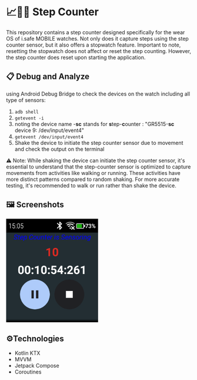 # 📈🚶‍♂️ Step Counter 

This repository contains a step counter designed specifically for the wear OS of i.safe MOBILE watches.
Not only does it capture steps using the step counter sensor, but it also offers a stopwatch feature.
Important to note, resetting the stopwatch does not affect or reset the step counting. However,
the step counter does reset upon starting the application.


## 📋 Debug and Analyze 

using Android Debug Bridge to check the devices on the watch including all type of sensors: 

1. ```adb shell```
2. ```getevent -i```
3. noting the device name -**sc** stands for **s**tep-**c**ounter :
 "GR5515-**sc** device 9: /dev/input/event4"
4. ``` getevent /dev/input/event4 ```
5. Shake the device to initiate the step counter sensor due to movement and check the output on the terminal

⚠️ Note: While shaking the device can initiate the step counter sensor, it's essential to understand that the step-counter sensor is optimized to capture movements from activities like walking or running. These activities have more distinct patterns compared to random shaking. For more accurate testing, it's recommended to walk or run rather than shake the device.

## 🖼️ Screenshots

<img src="/demo/screenshot_10.png" width="250"/> 

## ⚙️Technologies

- Kotlin KTX
- MVVM
- Jetpack Compose 
- Coroutines




  

